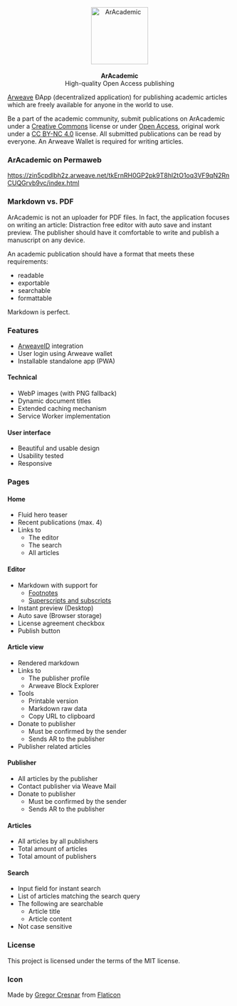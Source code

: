 <p align="center">
    <img src="https://raw.githubusercontent.com/sergejmueller/aracademic/master/aracademic.png" width="128" height="128" alt="ArAcademic">
    <br>
    <br>
    <b>ArAcademic</b>
    <br>
    High-quality Open Access publishing
</p>

[Arweave](https://www.arweave.org) ÐApp (decentralized application) for publishing academic articles which are freely available for anyone in the world to use.

Be a part of the academic community, submit publications on ArAcademic under a [Creative Commons](https://creativecommons.org/licenses/) license or under [Open Access](https://en.wikipedia.org/wiki/Open_access), original work under a [CC BY-NC 4.0](https://creativecommons.org/licenses/by-nc/4.0/) license. All submitted publications can be read by everyone. An Arweave Wallet is required for writing articles.


### ArAcademic on Permaweb
https://zin5cpdlbh2z.arweave.net/tkErnRH0GP2pk9T8hl2tO1oq3VF9qN2RnCUQGrvb9vc/index.html

### Markdown vs. PDF
ArAcademic is not an uploader for PDF files. In fact, the application focuses on writing an article: Distraction free editor with auto save and instant preview. The publisher should have it comfortable to write and publish a manuscript on any device. 

An academic publication should have a format that meets these requirements:
- readable
- exportable
- searchable
- formattable

Markdown is perfect.


### Features
* [ArweaveID](https://alz4bdsrvmoz.arweave.net/fGUdNmXFmflBMGI2f9vD7KzsrAc1s1USQgQLgAVT0W0) integration
* User login using Arweave wallet
* Installable standalone app (PWA)

#### Technical
* WebP images (with PNG fallback)
* Dynamic document titles
* Extended caching mechanism
* Service Worker implementation

#### User interface
* Beautiful and usable design
* Usability tested
* Responsive


### Pages

#### Home
* Fluid hero teaser
* Recent publications (max. 4)
* Links to
    - The editor
    - The search
    - All articles

#### Editor
* Markdown with support for
    - [Footnotes](https://pandoc.org/MANUAL.html#footnotes)
    - [Superscripts and subscripts](https://pandoc.org/MANUAL.html#superscripts-and-subscripts)
* Instant preview (Desktop)
* Auto save (Browser storage)
* License agreement checkbox
* Publish button

#### Article view
* Rendered markdown
* Links to 
    - The publisher profile
    - Arweave Block Explorer
* Tools
    - Printable version
    - Markdown raw data
    - Copy URL to clipboard
* Donate to publisher
    - Must be confirmed by the sender
    - Sends AR to the publisher
* Publisher related articles

#### Publisher
* All articles by the publisher
* Contact publisher via Weave Mail
* Donate to publisher
    - Must be confirmed by the sender
    - Sends AR to the publisher 

#### Articles
* All articles by all publishers
* Total amount of articles
* Total amount of publishers

#### Search
* Input field for instant search
* List of articles matching the search query
* The following are searchable
    - Article title
    - Article content
* Not case sensitive


### License
This project is licensed under the terms of the MIT license.


### Icon
Made by [Gregor Cresnar](https://www.flaticon.com/authors/gregor-cresnar) from [Flaticon](https://www.flaticon.com)
